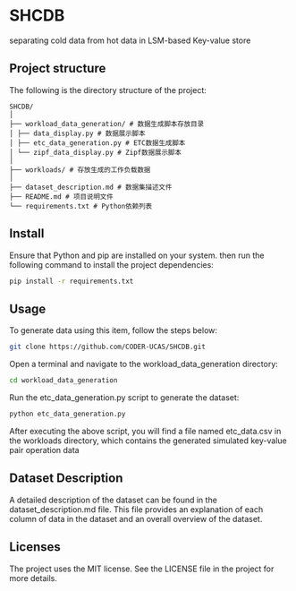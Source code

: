 # SHCDB
separating cold data from hot data in LSM-based Key-value store


## Project structure

The following is the directory structure of the project:
```
SHCDB/
│
├── workload_data_generation/ # 数据生成脚本存放目录
│ ├── data_display.py # 数据展示脚本
│ ├── etc_data_generation.py # ETC数据生成脚本
│ └── zipf_data_display.py # Zipf数据展示脚本
│
├── workloads/ # 存放生成的工作负载数据
│
├── dataset_description.md # 数据集描述文件
├── README.md # 项目说明文件
└── requirements.txt # Python依赖列表
```

## Install
Ensure that Python and pip are installed on your system. then run the following command to install the project dependencies:
```bash
pip install -r requirements.txt
```


## Usage
To generate data using this item, follow the steps below:  

```bash
git clone https://github.com/CODER-UCAS/SHCDB.git
```
Open a terminal and navigate to the workload_data_generation directory:
```bash
cd workload_data_generation
```
Run the etc_data_generation.py script to generate the dataset:
```bash
python etc_data_generation.py
```  
After executing the above script, you will find a file named etc_data.csv in the workloads directory, which contains the generated simulated key-value pair operation data  

## Dataset Description
A detailed description of the dataset can be found in the dataset_description.md file. This file provides an explanation of each column of data in the dataset and an overall overview of the dataset.

## Licenses
The project uses the MIT license. See the LICENSE file in the project for more details.
